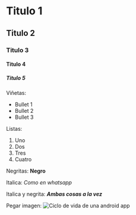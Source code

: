 # Titulo 1
## Titulo 2
### Titulo 3
#### Titulo 4
##### Titulo 5

Viñetas:
* Bullet 1
* Bullet 2
* Bullet 3

Listas:
1. Uno
2. Dos
3. Tres
4. Cuatro

Negritas:
**Negro**

Italica:
_Como en whatsapp_

Italica y negrita:
***Ambas cosas a la vez***

Pegar imagen:
![Ciclo de vida de una android app](https://www.homeandlearn.co.uk/android/images/activities/lifecycle_flowchart.gif)

